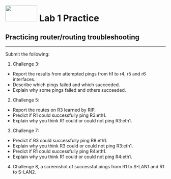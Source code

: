 # <img src="https://www.tamusa.edu/brandguide/jpeglogos/tamusa_final_logo_bw1.jpg" width="100" height="50"> Lab 1 Practice
## Practicing router/routing troubleshooting
--- 
Submit the following:
1. Challenge 3:
- Report the results from attempted pings from h1 to r4, r5 and r6 interfaces.
- Describe which pings failed and which succeeded.
- Explain why some pings failed and others succeeded.
2. Challenge 5:
- Report the routes on R3 learned by RIP.
- Predict if R1 could successfully ping R3:eth1.
- Explain why you think R1 could or could not ping R3:eth1.
3. Challenge 7:
- Predict if R3 could successfully ping R8:eth1.
- Explain why you think R3 could or could not ping R3:eth1.
- Predict if R1 could successfully ping R4:eth1.
- Explain why you think R1 could or could not ping R4:eth1.
4. Challenge 8, a screenshot of successful pings from R1 to S-LAN1 and R1 to S-LAN2.
